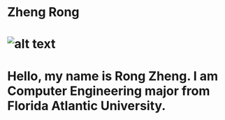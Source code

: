 # Zheng Rong
# ![alt text](http://url/to/img.png)
# Hello, my name is Rong Zheng. I am Computer Engineering major from Florida Atlantic University.
